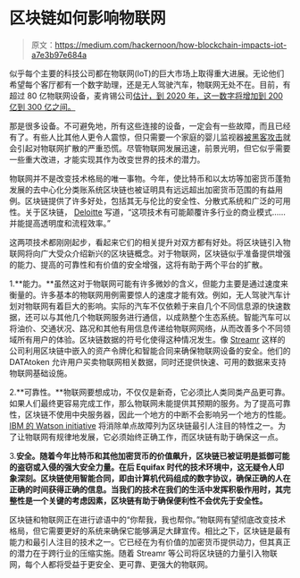 # 区块链如何影响物联网

> 原文：<https://medium.com/hackernoon/how-blockchain-impacts-iot-a7e3b97e684a>

似乎每个主要的科技公司都在物联网(IoT)的巨大市场上取得重大进展。无论他们希望每个客厅都有一个数字助理，还是无人驾驶汽车，物联网无处不在。目前，有超过 80 亿物联网设备，麦肯锡公司[估计，到 2020 年，这一数字将增加到 200 亿到 300 亿之间。](https://www.mckinsey.com/industries/semiconductors/our-insights/the-internet-of-things-sizing-up-the-opportunity)

那是很多设备。不可避免地，所有这些连接的设备，一定会有一些故障，而且已经有了。有些人比其他人更令人震惊，但只需要一个家庭的婴儿监视器[被黑客攻击](https://www.huffingtonpost.com/healthline-/parental-warning-your-bab_b_11668882.html)就会引起对物联网扩散的严重恐慌。尽管物联网发展迅速，前景光明，但它似乎需要一些重大改进，才能实现其作为改变世界的技术的潜力。

物联网并不是改变技术格局的唯一事物。今年，使比特币和以太坊等加密货币蓬勃发展的去中心化分类账系统区块链也被证明具有远远超出加密货币范围的有益用例。区块链提供了许多好处，包括其无与伦比的安全性、分散式系统和广泛的可用性。关于区块链， [Deloitte](https://www2.deloitte.com/content/dam/Deloitte/za/Documents/technology-media-telecommunications/za_TMT_Blockchain_TelCo.pdf) 写道，“这项技术有可能颠覆许多行业的商业模式……并能提高透明度和流程效率。”

这两项技术都刚刚起步，看起来它们的相关提升对双方都有好处。将区块链引入物联网将向广大受众介绍新兴的区块链概念。对于物联网，区块链似乎准备提供增强的能力、提高的可靠性和有价值的安全增强，这将有助于两个平台的扩散。

1.**能力。**虽然这对于物联网可能有许多微妙的含义，但能力主要是通过速度来衡量的。许多基本的物联网用例需要惊人的速度才能有效。例如，无人驾驶汽车计划对物联网有着巨大的影响。实际的汽车不仅依赖于来自几个不同信息源的快速数据，还可以与其他几个物联网服务进行通信，以成熟整个生态系统。智能汽车可以将油价、交通状况、路况和其他有用信息传递给物联网网络，从而改善多个不同领域所有用户的体验。区块链数据的符号化使得这种情况发生。像 [Streamr](https://www.streamr.com) 这样的公司利用区块链中嵌入的资产令牌化和智能合同来确保物联网设备的安全。他们的 DATAtoken 允许用户买卖物联网相关数据，同时还提供快速、可用的数据来支持物联网基础设施。

2.**可靠性。**物联网要想成功，不仅仅是新奇，它必须比人类同类产品更可靠。如果人们最终更容易完成工作，那么物联网未能提供其预期的服务。为了提高可靠性，区块链不使用中央服务器，因此一个地方的中断不会影响另一个地方的性能。 [IBM 的 Watson initiative](https://www.ibm.com/blogs/internet-of-things/watson-iot-blockchain/) 将消除单点故障列为区块链最引人注目的特性之一。为了让物联网有规律地发展，它必须始终正确工作，而区块链有助于确保这一点。

3.**安全。随着今年比特币和其他加密货币的价值飙升，区块链已被证明是抵御可能的盗窃或入侵的强大安全力量。在后 Equifax 时代的技术环境中，这无疑令人印象深刻。区块链使用智能合同，即由计算机代码组成的数字协议，确保正确的人在正确的时间获得正确的信息。当我们的技术在我们的生活中发挥积极作用时，其完整性是一个关键的考虑因素，区块链有助于确保便利性不会优先于安全性。**

区块链和物联网正在进行谚语中的“你帮我，我也帮你。”物联网有望彻底改变技术格局，但它需要更好的系统来确保它能够满足大肆宣传。相比之下，区块链是最有能力和最引人注目的技术之一。它已经在为有价值的加密货币提供动力，但其真正的潜力在于跨行业的压缩实施。随着 Streamr 等公司将区块链的力量引入物联网，每个人都将受益于更安全、更可靠、更强大的物联网。